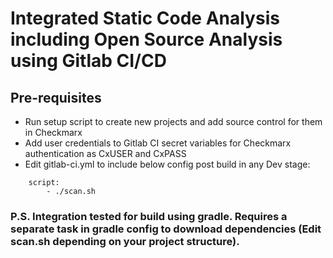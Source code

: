 # Integrated Static Code Analysis including Open Source Analysis using Gitlab CI/CD

## Pre-requisites
* Run setup script to create new projects and add source control for them in Checkmarx
* Add user credentials to Gitlab CI secret variables for Checkmarx authentication as CxUSER and CxPASS
* Edit gitlab-ci.yml to include below config post build in any Dev stage:
```
    script:
        - ./scan.sh
```
### P.S. Integration tested for build using gradle. Requires a separate task in gradle config to download dependencies (Edit scan.sh depending on your project structure).
